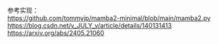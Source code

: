 参考实现：  
https://github.com/tommyip/mamba2-minimal/blob/main/mamba2.py  
https://blog.csdn.net/v_JULY_v/article/details/140131413  
https://arxiv.org/abs/2405.21060  
